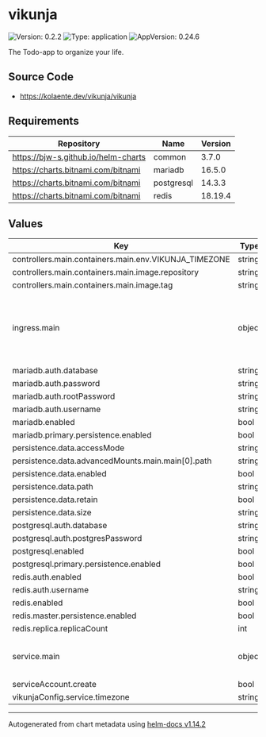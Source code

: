 # vikunja

![Version: 0.2.2](https://img.shields.io/badge/Version-0.2.2-informational?style=flat-square) ![Type: application](https://img.shields.io/badge/Type-application-informational?style=flat-square) ![AppVersion: 0.24.6](https://img.shields.io/badge/AppVersion-0.24.6-informational?style=flat-square)

The Todo-app to organize your life.

## Source Code

* <https://kolaente.dev/vikunja/vikunja>

## Requirements

| Repository | Name | Version |
|------------|------|---------|
| https://bjw-s.github.io/helm-charts | common | 3.7.0 |
| https://charts.bitnami.com/bitnami | mariadb | 16.5.0 |
| https://charts.bitnami.com/bitnami | postgresql | 14.3.3 |
| https://charts.bitnami.com/bitnami | redis | 18.19.4 |

## Values

| Key | Type | Default | Description |
|-----|------|---------|-------------|
| controllers.main.containers.main.env.VIKUNJA_TIMEZONE | string | `"UTC"` |  |
| controllers.main.containers.main.image.repository | string | `"vikunja/vikunja"` |  |
| controllers.main.containers.main.image.tag | string | `""` |  |
| ingress.main | object | See [values.yaml](./values.yaml) | Enable and configure ingress settings for the chart under this key. |
| mariadb.auth.database | string | `"vikunja"` |  |
| mariadb.auth.password | string | `"changeme"` |  |
| mariadb.auth.rootPassword | string | `"changeme"` |  |
| mariadb.auth.username | string | `"vikunja"` |  |
| mariadb.enabled | bool | `false` |  |
| mariadb.primary.persistence.enabled | bool | `false` |  |
| persistence.data.accessMode | string | `"ReadWriteOnce"` |  |
| persistence.data.advancedMounts.main.main[0].path | string | `"/app/vikunja/files"` |  |
| persistence.data.enabled | bool | `true` |  |
| persistence.data.path | string | `"/app/vikunja/files"` |  |
| persistence.data.retain | bool | `true` |  |
| persistence.data.size | string | `"5Gi"` |  |
| postgresql.auth.database | string | `"vikunja"` |  |
| postgresql.auth.postgresPassword | string | `"changeme"` |  |
| postgresql.enabled | bool | `false` |  |
| postgresql.primary.persistence.enabled | bool | `false` |  |
| redis.auth.enabled | bool | `true` |  |
| redis.auth.username | string | `""` |  |
| redis.enabled | bool | `false` |  |
| redis.master.persistence.enabled | bool | `false` |  |
| redis.replica.replicaCount | int | `0` |  |
| service.main | object | See [values.yaml](./values.yaml) | Configures service settings for the chart. |
| serviceAccount.create | bool | `false` |  |
| vikunjaConfig.service.timezone | string | `"UTC"` |  |

----------------------------------------------
Autogenerated from chart metadata using [helm-docs v1.14.2](https://github.com/norwoodj/helm-docs/releases/v1.14.2)
